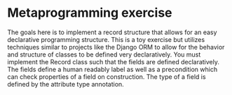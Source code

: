 # Metaprogramming exercise

The goals here is to implement a record structure that allows for an easy declarative programming structure. This is a toy exercise but utilizes techniques similar to projects like the Django ORM to allow for the behavior and structure of classes to be defined very declaratively. You must implement the Record class such that the fields are defined declaratively. The fields define a human readably label as well as a precondition which can check properties of a field on construction. The type of a field is defined by the attribute type annotation.
